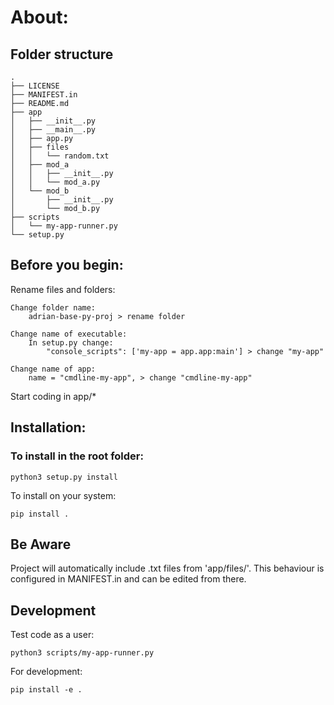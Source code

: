 # About:

## Folder structure

```
.
├── LICENSE
├── MANIFEST.in
├── README.md
├── app
│   ├── __init__.py
│   ├── __main__.py
│   ├── app.py
│   ├── files
│   │   └── random.txt
│   ├── mod_a
│   │   ├── __init__.py
│   │   └── mod_a.py
│   └── mod_b
│       ├── __init__.py
│       └── mod_b.py
├── scripts
│   └── my-app-runner.py
└── setup.py
```

## Before you begin:

Rename files and folders:

    Change folder name: 
        adrian-base-py-proj > rename folder

    Change name of executable: 
        In setup.py change:
            "console_scripts": ['my-app = app.app:main'] > change "my-app"

    Change name of app:
        name = "cmdline-my-app", > change "cmdline-my-app"

Start coding in app/*

## Installation:

### To install in the root folder:

``
python3 setup.py install
``

To install on your system:

``
pip install .
``

## Be Aware

Project will automatically include .txt files from 'app/files/'.
This behaviour is configured in MANIFEST.in and can be edited from there.

## Development

Test code as a user:

``
python3 scripts/my-app-runner.py
``


For development:

``
pip install -e .
``